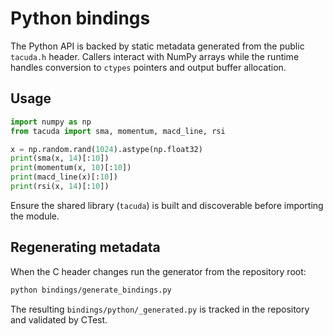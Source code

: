# Python bindings

The Python API is backed by static metadata generated from the public
`tacuda.h` header.  Callers interact with NumPy arrays while the runtime
handles conversion to `ctypes` pointers and output buffer allocation.

## Usage

```python
import numpy as np
from tacuda import sma, momentum, macd_line, rsi

x = np.random.rand(1024).astype(np.float32)
print(sma(x, 14)[:10])
print(momentum(x, 10)[:10])
print(macd_line(x)[:10])
print(rsi(x, 14)[:10])
```

Ensure the shared library (`tacuda`) is built and discoverable before
importing the module.

## Regenerating metadata

When the C header changes run the generator from the repository root:

```bash
python bindings/generate_bindings.py
```

The resulting `bindings/python/_generated.py` is tracked in the repository
and validated by CTest.

